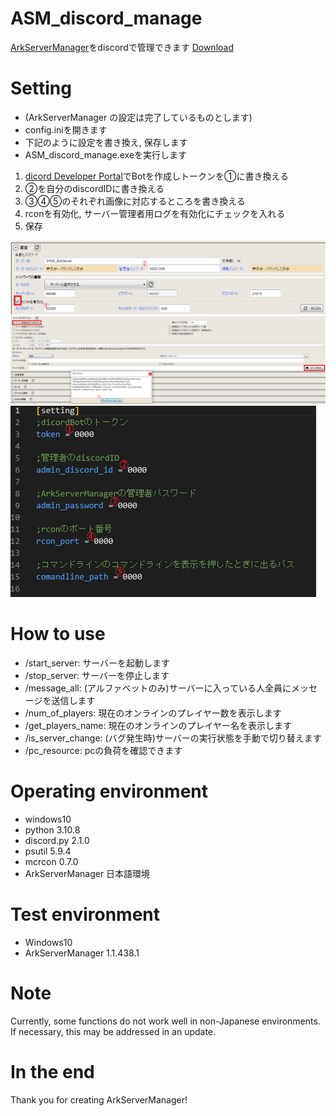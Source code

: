 # ASM_discord_manage
[ArkServerManager](https://arkservermanager.freeforums.net/thread/5193/downloads)をdiscordで管理できます
[Download](https://github.com/pukusyou/ASM_discord_manage/releases/tag/0.0.1)
# Setting
* (ArkServerManager の設定は完了しているものとします)
* config.iniを開きます
* 下記のように設定を書き換え, 保存します
* ASM_discord_manage.exeを実行します

1. [dicord Developer Portal](https://discord.com/developers/applications)でBotを作成しトークンを①に書き換える
2. ②を自分のdiscordIDに書き換える
3. ③④⑤のそれぞれ画像に対応するところを書き換える
4. rconを有効化, サーバー管理者用ログを有効化にチェックを入れる
5. 保存

![asm1](picture/asm1.png)
![asm2](picture/asm2.png)
![config.ini](picture/ini.png)

# How to use
* /start_server: サーバーを起動します
* /stop_server: サーバーを停止します
* /message_all: (アルファベットのみ)サーバーに入っている人全員にメッセージを送信します
* /num_of_players: 現在のオンラインのプレイヤー数を表示します
* /get_players_name: 現在のオンラインのプレイヤー名を表示します
* /is_server_change: (バグ発生時)サーバーの実行状態を手動で切り替えます
* /pc_resource: pcの負荷を確認できます
# Operating environment
* windows10
* python 3.10.8
* discord.py 2.1.0
* psutil 5.9.4
* mcrcon 0.7.0
* ArkServerManager 日本語環境

# Test environment
* Windows10
* ArkServerManager 1.1.438.1

# Note
Currently, some functions do not work well in non-Japanese environments. If necessary, this may be addressed in an update.

# In the end
Thank you for creating ArkServerManager!

